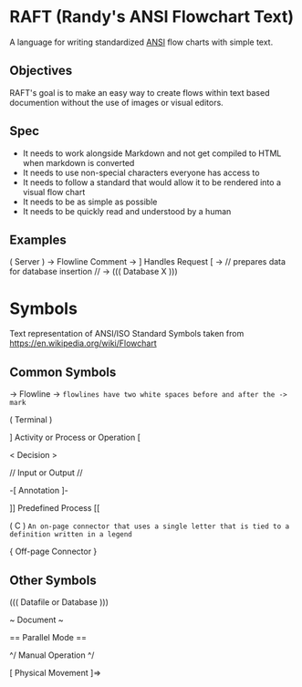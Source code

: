 # RAFT (Randy's ANSI Flowchart Text)
A language for writing standardized [ANSI](https://www.ansi.org/) flow charts with simple text.

## Objectives

RAFT's goal is to make an easy way to create flows within text based documention without the use of images or visual editors. 

## Spec

* It needs to work alongside Markdown and not get compiled to HTML when markdown is converted
* It needs to use non-special characters everyone has access to
* It needs to follow a standard that would allow it to be rendered into a visual flow chart
* It needs to be as simple as possible
* It needs to be quickly read and understood by a human

## Examples

( Server )  ->  Flowline Comment  ->  ] Handles Request [  ->  // prepares data for database insertion //  ->  ((( Database X )))

# Symbols

Text representation of ANSI/ISO Standard Symbols taken from https://en.wikipedia.org/wiki/Flowchart

## Common Symbols

 ->  Flowline  -> `flowlines have two white spaces before and after the -> mark`

( Terminal )

] Activity or Process or Operation [

< Decision >

// Input or Output //

-[ Annotation ]-

]] Predefined Process [[

( C ) `An on-page connector that uses a single letter that is tied to a definition written in a legend`

{ Off-page Connector }

## Other Symbols

((( Datafile or Database )))

~ Document ~

== Parallel Mode ==

^/ Manual Operation ^/

[ Physical Movement ]=>

